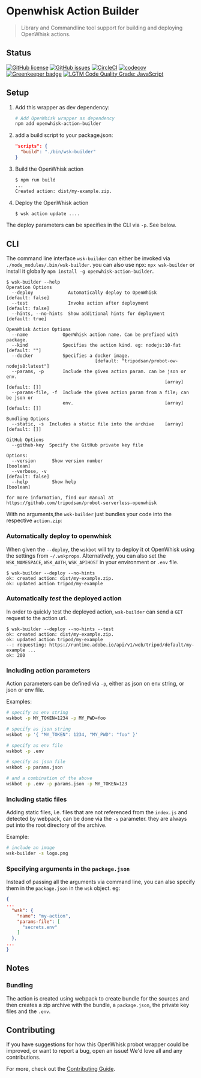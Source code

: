 # Openwhisk Action Builder
> Library and Commandline tool support for building and deploying OpenWhisk actions. 

## Status
[![GitHub license](https://img.shields.io/github/license/tripodsan/openwhisk-action-builder.svg)](https://github.com/tripodsan/openwhisk-action-builder/blob/master/LICENSE.txt)
[![GitHub issues](https://img.shields.io/github/issues/tripodsan/openwhisk-action-builder.svg)](https://github.com/tripodsan/openwhisk-action-builder/issues)
[![CircleCI](https://img.shields.io/circleci/project/github/tripodsan/openwhisk-action-builder.svg)](https://circleci.com/gh/tripodsan/openwhisk-action-builder)
[![codecov](https://img.shields.io/codecov/c/github/tripodsan/openwhisk-action-builder.svg)](https://codecov.io/gh/tripodsan/openwhisk-action-builder)
[![Greenkeeper badge](https://badges.greenkeeper.io/tripodsan/openwhisk-action-builder.svg)](https://greenkeeper.io/)
[![LGTM Code Quality Grade: JavaScript](https://img.shields.io/lgtm/grade/javascript/g/tripodsan/openwhisk-action-builder.svg?logo=lgtm&logoWidth=18)](https://lgtm.com/projects/g/tripodsan/openwhisk-action-builder)

## Setup

1. Add this wrapper as dev dependency:
    ```sh
    # Add OpenWhisk wrapper as dependency 
    npm add openwhisk-action-builder
    ```

2. add a build script to your package.json:
    ```json
    "scripts": {
      "build": "./bin/wsk-builder"
    }
    ```

3. Build the OpenWhisk action
    ```sh
    $ npm run build
    ...
    Created action: dist/my-example.zip.
    ```
4. Deploy the OpenWhisk action
    ```sh
    $ wsk action update ....
    ```

The deploy parameters can be specifies in the CLI via `-p`. See below.

## CLI

The command line interface `wsk-builder` can either be invoked via `./node_modules/.bin/wsk-builder`. 
you can also use npx: `npx wsk-builder` or install it globally `npm install -g openwhisk-action-builder`.

```
$ wsk-builder --help
Operation Options
  --deploy             Automatically deploy to OpenWhisk        [default: false]
  --test               Invoke action after deployment           [default: false]
  --hints, --no-hints  Show additional hints for deployment      [default: true]

OpenWhisk Action Options
  --name             OpenWhisk action name. Can be prefixed with package.
  --kind             Specifies the action kind. eg: nodejs:10-fat  [default: ""]
  --docker           Specifies a docker image.
                                 [default: "tripodsan/probot-ow-nodejs8:latest"]
  --params, -p       Include the given action param. can be json or env.
                                                           [array] [default: []]
  --params-file, -f  Include the given action param from a file; can be json or
                     env.                                  [array] [default: []]

Bundling Options
  --static, -s  Includes a static file into the archive    [array] [default: []]

GitHub Options
  --github-key  Specify the GitHub private key file

Options:
  --version      Show version number                                   [boolean]
  --verbose, -v                                                 [default: false]
  --help         Show help                                             [boolean]

for more information, find our manual at
https://github.com/tripodsan/probot-serverless-openwhisk
```

With no arguments,the `wsk-builder` just bundles your code into the respective `action.zip`:

### Automatically deploy to openwhisk

When given the `--deploy`, the `wskbot` will try to deploy it ot OpenWhisk using the settings from
`~/.wskprops`. Alternatively, you can also set the `WSK_NAMESPACE`, `WSK_AUTH`, `WSK_APIHOST` in your
environment or `.env` file.

```
$ wsk-builder --deploy --no-hints
ok: created action: dist/my-example.zip.
ok: updated action tripod/my-example
```  

### Automatically _test_ the deployed action

In order to quickly test the deployed action, `wsk-builder` can send a `GET` request to the action url.

```
$ wsk-builder --deploy --no-hints --test
ok: created action: dist/my-example.zip.
ok: updated action tripod/my-example
--: requesting: https://runtime.adobe.io/api/v1/web/tripod/default/my-example ...
ok: 200
```
### Including action parameters

Action parameters can be defined via `-p`, either as json on env string, or json or env file.

Examples:

```bash
# specify as env string
wskbot -p MY_TOKEN=1234 -p MY_PWD=foo

# specify as json string
wskbot -p '{ "MY_TOKEN": 1234, "MY_PWD": "foo" }'

# specify as env file
wskbot -p .env

# specify as json file
wskbot -p params.json

# and a combination of the above
wskbot -p .env -p params.json -p MY_TOKEN=123
```

### Including static files

Adding static files, i.e. files that are not referenced from the `index.js` and detected by webpack,
can be done via the `-s` parameter. they are always put into the root directory of the archive.

Example:

```bash
# include an image
wsk-builder -s logo.png
```
 
### Specifying arguments in the `package.json`

Instead of passing all the arguments via command line, you can also specify them in the `package.json`
in the `wsk` object. eg:

```json
{
...
  "wsk": {
    "name": "my-action",
    "params-file": [
      "secrets.env"
    ]
  },
...
}
```
 
## Notes

### Bundling

The action is created using webpack to create bundle for the sources and then creates a zip archive
with the bundle, a `package.json`, the private key files and the `.env`.

## Contributing

If you have suggestions for how this OpenWhisk probot wrapper could be improved, or want to report a bug, open an issue! We'd love all and any contributions.

For more, check out the [Contributing Guide](CONTRIBUTING.md).


